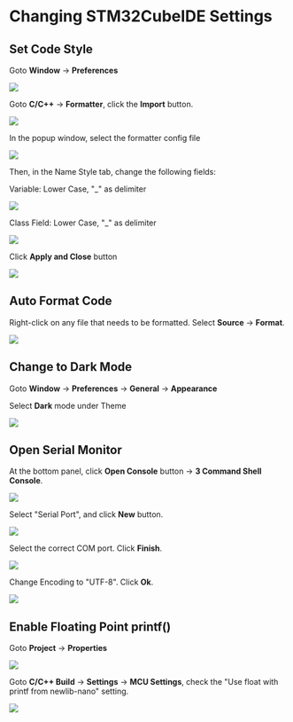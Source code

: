 # Changing STM32CubeIDE Settings

## Set Code Style

Goto **Window** -> **Preferences**

![](<../../.gitbook/assets/image (95).png>)





Goto **C/C++** -> **Formatter**, click the **Import** button.

![](<../../.gitbook/assets/image (91).png>)



In the popup window, select the formatter config file

![](<../../.gitbook/assets/image (134).png>)



Then, in the Name Style tab, change the following fields:



Variable: Lower Case, "\_" as delimiter

![](<../../.gitbook/assets/image (54).png>)



Class Field: Lower Case, "\_" as delimiter

![](<../../.gitbook/assets/image (74).png>)



Click **Apply and Close** button

![](<../../.gitbook/assets/image (92).png>)



## Auto Format Code

Right-click on any file that needs to be formatted. Select **Source** -> **Format**.

![](<../../.gitbook/assets/image (22) (1) (1).png>)



## Change to Dark Mode

Goto **Window** -> **Preferences** -> **General** -> **Appearance**

Select **Dark** mode under Theme

![](<../../.gitbook/assets/image (55).png>)



## Open Serial Monitor

At the bottom panel, click **Open Console** button -> **3 Command Shell Console**.

![](<../../.gitbook/assets/image (64).png>)



Select "Serial Port", and click **New** button.

![](<../../.gitbook/assets/image (35).png>)



Select the correct COM port. Click **Finish**.

![](<../../.gitbook/assets/image (3) (1) (1) (1).png>)



Change Encoding to "UTF-8". Click **Ok**.

![](<../../.gitbook/assets/image (27) (1) (1).png>)



## Enable Floating Point printf()

Goto **Project** -> **Properties**

![](<../../.gitbook/assets/image (66).png>)



Goto **C/C++ Build** -> **Settings** -> **MCU Settings**, check the "Use float with printf from newlib-nano" setting.

![](<../../.gitbook/assets/image (43) (1).png>)

